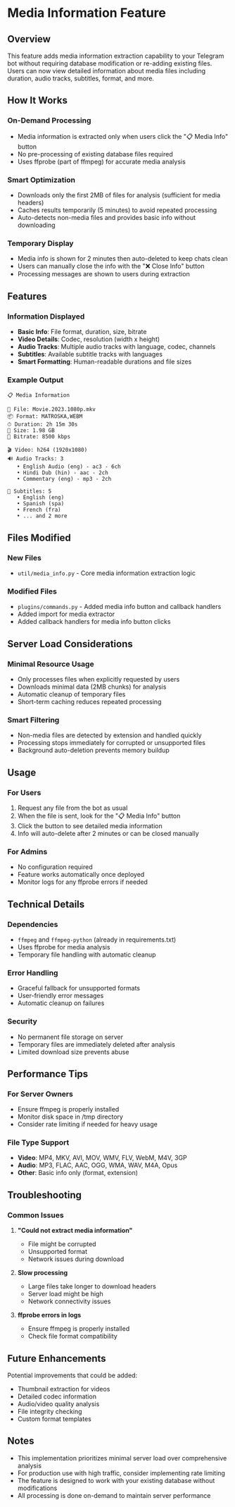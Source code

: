 # Media Information Feature

## Overview

This feature adds media information extraction capability to your Telegram bot without requiring database modification or re-adding existing files. Users can now view detailed information about media files including duration, audio tracks, subtitles, format, and more.

## How It Works

### On-Demand Processing
- Media information is extracted only when users click the "📋 Media Info" button
- No pre-processing of existing database files required
- Uses ffprobe (part of ffmpeg) for accurate media analysis

### Smart Optimization
- Downloads only the first 2MB of files for analysis (sufficient for media headers)
- Caches results temporarily (5 minutes) to avoid repeated processing
- Auto-detects non-media files and provides basic info without downloading

### Temporary Display
- Media info is shown for 2 minutes then auto-deleted to keep chats clean
- Users can manually close the info with the "❌ Close Info" button
- Processing messages are shown to users during extraction

## Features

### Information Displayed
- **Basic Info**: File format, duration, size, bitrate
- **Video Details**: Codec, resolution (width x height)
- **Audio Tracks**: Multiple audio tracks with language, codec, channels
- **Subtitles**: Available subtitle tracks with languages
- **Smart Formatting**: Human-readable durations and file sizes

### Example Output
```
📋 Media Information

📁 File: Movie.2023.1080p.mkv
📦 Format: MATROSKA,WEBM
⏱ Duration: 2h 15m 30s
📏 Size: 1.98 GB
🔗 Bitrate: 8500 kbps

🎬 Video: h264 (1920x1080)
🔊 Audio Tracks: 3
   • English Audio (eng) - ac3 - 6ch
   • Hindi Dub (hin) - aac - 2ch
   • Commentary (eng) - mp3 - 2ch

💬 Subtitles: 5
   • English (eng)
   • Spanish (spa)
   • French (fra)
   • ... and 2 more
```

## Files Modified

### New Files
- `util/media_info.py` - Core media information extraction logic

### Modified Files
- `plugins/commands.py` - Added media info button and callback handlers
- Added import for media extractor
- Added callback handlers for media info button clicks

## Server Load Considerations

### Minimal Resource Usage
- Only processes files when explicitly requested by users
- Downloads minimal data (2MB chunks) for analysis
- Automatic cleanup of temporary files
- Short-term caching reduces repeated processing

### Smart Filtering
- Non-media files are detected by extension and handled quickly
- Processing stops immediately for corrupted or unsupported files
- Background auto-deletion prevents memory buildup

## Usage

### For Users
1. Request any file from the bot as usual
2. When the file is sent, look for the "📋 Media Info" button
3. Click the button to see detailed media information
4. Info will auto-delete after 2 minutes or can be closed manually

### For Admins
- No configuration required
- Feature works automatically once deployed
- Monitor logs for any ffprobe errors if needed

## Technical Details

### Dependencies
- `ffmpeg` and `ffmpeg-python` (already in requirements.txt)
- Uses ffprobe for media analysis
- Temporary file handling with automatic cleanup

### Error Handling
- Graceful fallback for unsupported formats
- User-friendly error messages
- Automatic cleanup on failures

### Security
- No permanent file storage on server
- Temporary files are immediately deleted after analysis
- Limited download size prevents abuse

## Performance Tips

### For Server Owners
- Ensure ffmpeg is properly installed
- Monitor disk space in /tmp directory
- Consider rate limiting if needed for heavy usage

### File Type Support
- **Video**: MP4, MKV, AVI, MOV, WMV, FLV, WebM, M4V, 3GP
- **Audio**: MP3, FLAC, AAC, OGG, WMA, WAV, M4A, Opus
- **Other**: Basic info only (format, extension)

## Troubleshooting

### Common Issues
1. **"Could not extract media information"**
   - File might be corrupted
   - Unsupported format
   - Network issues during download

2. **Slow processing**
   - Large files take longer to download headers
   - Server load might be high
   - Network connectivity issues

3. **ffprobe errors in logs**
   - Ensure ffmpeg is properly installed
   - Check file format compatibility

## Future Enhancements

Potential improvements that could be added:
- Thumbnail extraction for videos
- Detailed codec information
- Audio/video quality analysis
- File integrity checking
- Custom format templates

## Notes

- This implementation prioritizes minimal server load over comprehensive analysis
- For production use with high traffic, consider implementing rate limiting
- The feature is designed to work with your existing database without modifications
- All processing is done on-demand to maintain server performance